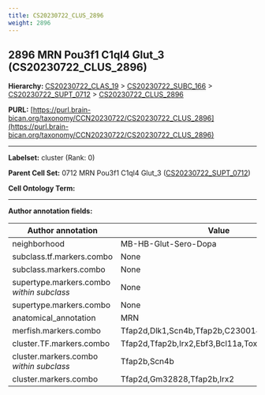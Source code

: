 ```yaml
---
title: CS20230722_CLUS_2896
weight: 2896
---
```

## 2896 MRN Pou3f1 C1ql4 Glut_3 (CS20230722_CLUS_2896)
<b>Hierarchy: </b>
[CS20230722_CLAS_19](../CS20230722_CLAS_19) >
[CS20230722_SUBC_166](../CS20230722_SUBC_166) >
[CS20230722_SUPT_0712](../CS20230722_SUPT_0712) >
[CS20230722_CLUS_2896](../CS20230722_CLUS_2896)

**PURL:** [https://purl.brain-bican.org/taxonomy/CCN20230722/CS20230722_CLUS_2896](https://purl.brain-bican.org/taxonomy/CCN20230722/CS20230722_CLUS_2896)

---


**Labelset:** cluster (Rank: 0)

**Parent Cell Set:** 0712 MRN Pou3f1 C1ql4 Glut_3 ([CS20230722_SUPT_0712](../CS20230722_SUPT_0712))



**Cell Ontology Term:** 

[MARKER GENES.]: #


---

[TRANSFERRED ANNOTATIONS.]: #


[AUTHOR ANNOTATION FIELDS.]: #


**Author annotation fields:**

| Author annotation | Value |
|-------------------|-------|
|neighborhood|MB-HB-Glut-Sero-Dopa|
|subclass.tf.markers.combo|None|
|subclass.markers.combo|None|
|supertype.markers.combo _within subclass_|None|
|supertype.markers.combo|None|
|anatomical_annotation|MRN|
|merfish.markers.combo|Tfap2d,Dlk1,Scn4b,Tfap2b,C230014O12Rik,Bcl11a|
|cluster.TF.markers.combo|Tfap2d,Tfap2b,Irx2,Ebf3,Bcl11a,Tox|
|cluster.markers.combo _within subclass_|Tfap2b,Scn4b|
|cluster.markers.combo|Tfap2d,Gm32828,Tfap2b,Irx2|
